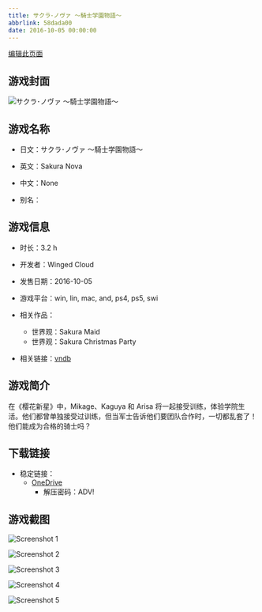 ```yaml
---
title: サクラ･ノヴァ ～騎士学園物語～
abbrlink: 58dada00
date: 2016-10-05 00:00:00
---
```

[编辑此页面](https://github.com/ACG-3/ADV3-source/blob/main/source/_posts/games/%E3%82%B5%E3%82%AF%E3%83%A9%EF%BD%A5%E3%83%8E%E3%83%B4%E3%82%A1%20%EF%BD%9E%E9%A8%8E%E5%A3%AB%E5%AD%A6%E5%9C%92%E7%89%A9%E8%AA%9E%EF%BD%9E.md)

## 游戏封面

![サクラ･ノヴァ ～騎士学園物語～](https://pan.timero.xyz/d/onedrive/img_lib_001/%E3%82%B5%E3%82%AF%E3%83%A9%EF%BD%A5%E3%83%8E%E3%83%B4%E3%82%A1%20%EF%BD%9E%E9%A8%8E%E5%A3%AB%E5%AD%A6%E5%9C%92%E7%89%A9%E8%AA%9E%EF%BD%9E_cover.avif)


## 游戏名称

- 日文：サクラ･ノヴァ ～騎士学園物語～
- 英文：Sakura Nova
- 中文：None

- 别名：


## 游戏信息

- 时长：3.2 h
- 开发者：Winged Cloud
- 发售日期：2016-10-05
- 游戏平台：win, lin, mac, and, ps4, ps5, swi
- 相关作品：
   - 世界观：Sakura Maid
   - 世界观：Sakura Christmas Party

- 相关链接：[vndb](https://vndb.org/v20016)


## 游戏简介

在《樱花新星》中，Mikage、Kaguya 和 Arisa 将一起接受训练，体验学院生活。他们都曾单独接受过训练，但当军士告诉他们要团队合作时，一切都乱套了！他们能成为合格的骑士吗？




## 下载链接

- 稳定链接：
    - [OneDrive](https://pan.timero.xyz/onedrive/adv_lib_001/%E3%82%B5%E3%82%AF%E3%83%A9%EF%BD%A5%E3%83%8E%E3%83%B4%E3%82%A1%20%EF%BD%9E%E9%A8%8E%E5%A3%AB%E5%AD%A6%E5%9C%92%E7%89%A9%E8%AA%9E%EF%BD%9E)
        - 解压密码：ADV!



## 游戏截图


![Screenshot 1](https://pan.timero.xyz/d/onedrive/img_lib_001/%E3%82%B5%E3%82%AF%E3%83%A9%EF%BD%A5%E3%83%8E%E3%83%B4%E3%82%A1%20%EF%BD%9E%E9%A8%8E%E5%A3%AB%E5%AD%A6%E5%9C%92%E7%89%A9%E8%AA%9E%EF%BD%9E_Screenshot_1.avif)

![Screenshot 2](https://pan.timero.xyz/d/onedrive/img_lib_001/%E3%82%B5%E3%82%AF%E3%83%A9%EF%BD%A5%E3%83%8E%E3%83%B4%E3%82%A1%20%EF%BD%9E%E9%A8%8E%E5%A3%AB%E5%AD%A6%E5%9C%92%E7%89%A9%E8%AA%9E%EF%BD%9E_Screenshot_2.avif)

![Screenshot 3](https://pan.timero.xyz/d/onedrive/img_lib_001/%E3%82%B5%E3%82%AF%E3%83%A9%EF%BD%A5%E3%83%8E%E3%83%B4%E3%82%A1%20%EF%BD%9E%E9%A8%8E%E5%A3%AB%E5%AD%A6%E5%9C%92%E7%89%A9%E8%AA%9E%EF%BD%9E_Screenshot_3.avif)

![Screenshot 4](https://pan.timero.xyz/d/onedrive/img_lib_001/%E3%82%B5%E3%82%AF%E3%83%A9%EF%BD%A5%E3%83%8E%E3%83%B4%E3%82%A1%20%EF%BD%9E%E9%A8%8E%E5%A3%AB%E5%AD%A6%E5%9C%92%E7%89%A9%E8%AA%9E%EF%BD%9E_Screenshot_4.avif)

![Screenshot 5](https://pan.timero.xyz/d/onedrive/img_lib_001/%E3%82%B5%E3%82%AF%E3%83%A9%EF%BD%A5%E3%83%8E%E3%83%B4%E3%82%A1%20%EF%BD%9E%E9%A8%8E%E5%A3%AB%E5%AD%A6%E5%9C%92%E7%89%A9%E8%AA%9E%EF%BD%9E_Screenshot_5.avif)

